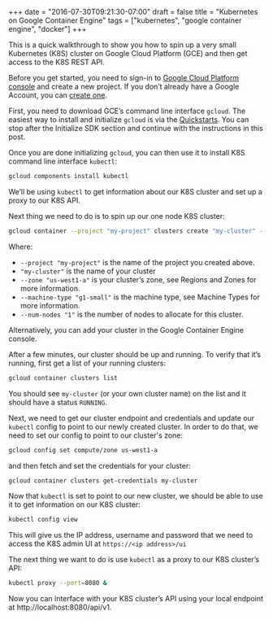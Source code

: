 +++
date = "2016-07-30T09:21:30-07:00"
draft = false
title = "Kubernetes on Google Container Engine"
tags = ["kubernetes", "google container engine", "docker"]
+++

This is a quick walkthrough to show you how to spin up a very small Kubernetes (K8S) cluster on Google Cloud Platform (GCE) and then get access to the K8S REST API.

Before you get started, you need to sign-in to <a href="https://console.cloud.google.com" target="blank">Google Cloud Platform console</a> and create a new project. If you don’t already have a Google Account, you can <a href="https://accounts.google.com/SignUp" target="blank">create one</a>.

First, you need to download GCE’s command line interface `gcloud`. The easiest way to install and initialize `gcloud` is via the <a href="https://cloud.google.com/sdk/docs/quickstarts" target="blank">Quickstarts</a>. You can stop after the Initialize SDK section and continue with the instructions in this post.

Once you are done initializing `gcloud`, you can then use it to install K8S command line interface `kubectl`:

```sh  
gcloud components install kubectl
```

We’ll be using `kubectl` to get information about our K8S cluster and set up a proxy to our K8S API.

Next thing we need to do is to spin up our one node K8S cluster:

```sh  
gcloud container --project "my-project" clusters create "my-cluster" --zone "us-west1-a" --machine-type "g1-small" --num-nodes "1"
```

Where:

- `--project "my-project"` is the name of the project you created above.
- `"my-cluster"` is the name of your cluster
- `--zone "us-west1-a"` is your cluster’s zone, see Regions and Zones for more information.
- `--machine-type "g1-small"` is the machine type, see Machine Types for more information.
- `--num-nodes "1"` is the number of nodes to allocate for this cluster.

Alternatively, you can add your cluster in the Google Container Engine console.

After a few minutes, our cluster should be up and running. To verify that it’s running, first get a list of your running clusters:

```sh
gcloud container clusters list
```

You should see `my-cluster` (or your own cluster name) on the list and it should have a status `RUNNING`.

Next, we need to get our cluster endpoint and credentials and update our `kubectl` config to point to our newly created cluster.  In order to do that, we need to set our config to point to our cluster's zone:

```sh
gcloud config set compute/zone us-west1-a
```

and then fetch and set the credentials for your cluster:

```sh
gcloud container clusters get-credentials my-cluster
```

Now that `kubectl` is set to point to our new cluster, we should be able to use it to get information on our K8S cluster:

```sh
kubectl config view
```

This will give us the IP address, username and password that we need to access the K8S admin UI at `https://<ip address>/ui`

The next thing we want to do is use `kubectl` as a proxy to our K8S cluster’s API:

```sh
kubectl proxy --port=8080 &
```

Now you can interface with your K8S cluster’s API using your local endpoint at http://localhost:8080/api/v1.
